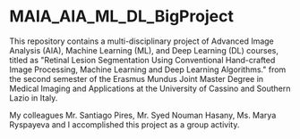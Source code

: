 # MAIA_AIA_ML_DL_BigProject

This repository contains a multi-disciplinary project of Advanced Image Analysis (AIA), Machine Learning (ML), and Deep Learning (DL) courses, titled as "Retinal Lesion Segmentation Using Conventional Hand-crafted Image Processing, Machine Learning and Deep Learning Algorithms." from the second semester of the Erasmus Mundus Joint Master Degree in Medical Imaging and Applications at the University of Cassino and Southern Lazio in Italy.

My colleagues Mr. Santiago Pires, Mr. Syed Nouman Hasany, Ms. Marya Ryspayeva and I accomplished this project as a group activity.
